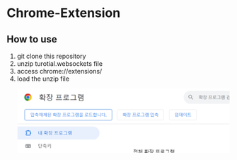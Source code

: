 # Chrome-Extension
## How to use
1. git clone this repository
2. unzip turotial.websockets file
3. access chrome://extensions/
5. load the unzip file
    <p align="center">
      <img src="./img/chrome_extension.png" alt="chrome extension page" width="650">
    </p>
